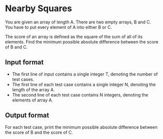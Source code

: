 # Nearby Squares

You are given an array of length A. There are two empty arrays, B and C. You have to put every element of A into either B or C.

The score of an array is defined as the square of the sum of all of its elements. Find the minimum possible absolute difference between the score of B and C.

## Input format

- The first line of input contains a single integer T, denoting the number of test cases.
- The first line of each test case contains a single integer N, denoting the length of the array A.
- The second line of each test case contains N integers, denoting the elements of array A.

## Output format

For each test case, print the minimum possible absolute difference between the score of B and the score of C.
